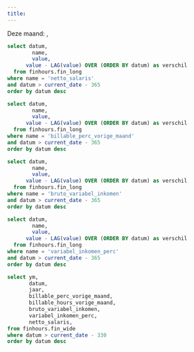 ```yaml
---
title:
---
```

<Alert status=info>
Deze maand: <Value data={datatable} column=datum row=1 fmt='mmm'/>, <Value data={datatable} column=jaar row=1 fmt='yyyy'/>
</Alert>


<Grid cols=2>
<BigValue 
  data={fin_agg_netto} 
  value=value
  sparkline=datum
  sparklineType=area
  title="Netto salaris deze maand"
  fmt=eur
  comparison=verschil
  comparisonFmt=eur
  comparisonTitle="vs. vorige maand"
/>

<BigValue 
  data={fin_agg_bill_perc} 
  value=value
  sparkline=datum
  sparklineType=area
  title="Billable % deze maand"
  fmt=pct1
  comparison=verschil
  comparisonFmt=pct1
  comparisonTitle="vs. vorige maand"
/>

<BigValue 
  data={fin_agg_bonus} 
  value=value
  sparkline=datum
  sparklineType=area
  title="Bonus deze maand"
  fmt=eur
  comparison=verschil
  comparisonFmt=eur
  comparisonTitle="vs. vorige maand"
/>

<BigValue 
  data={fin_perc_bonus} 
  value=value
  sparkline=datum
  sparklineType=area
  title="% Bonus deze maand"
  fmt=pct1
  comparison=verschil
  comparisonFmt=pct1
  comparisonTitle="vs. vorige maand"
/>
</Grid>

<DataTable data={datatable}>
	<Column id=datum title=" " fmt="mmm yyyy"/>
	<Column id=billable_perc_vorige_maand title="% Billable" fmt=pct1/>
  <Column id=billable_hours_vorige_maand title="# Billable hours" />
  <Column id=bruto_variabel_inkomen title="Bonussen" fmt=eur />
  <Column id=variabel_inkomen_perc title="% Bonussen" fmt=pct1 />
	<Column id=netto_salaris title="Netto salaris" fmt=eur />
</DataTable>


```sql fin_agg_netto
select datum, 
  		name, 
  		value,
      value - LAG(value) OVER (ORDER BY datum) as verschil
  from finhours.fin_long
where name = 'netto_salaris'
and datum > current_date - 365
order by datum desc
```

```sql fin_agg_bill_perc
select datum, 
  		name, 
  		value,
      value - LAG(value) OVER (ORDER BY datum) as verschil
  from finhours.fin_long
where name = 'billable_perc_vorige_maand'
and datum > current_date - 365
order by datum desc
```

```sql fin_agg_bonus
select datum, 
  		name, 
  		value,
      value - LAG(value) OVER (ORDER BY datum) as verschil
  from finhours.fin_long
where name = 'bruto_variabel_inkomen'
and datum > current_date - 365
order by datum desc
```

```sql fin_perc_bonus
select datum, 
  		name, 
  		value,
      value - LAG(value) OVER (ORDER BY datum) as verschil
  from finhours.fin_long
where name = 'variabel_inkomen_perc'
and datum > current_date - 365
order by datum desc
```

```sql datatable
select ym, 
       datum,
       jaar,
       billable_perc_vorige_maand, 
       billable_hours_vorige_maand, 
       bruto_variabel_inkomen,
       variabel_inkomen_perc, 
       netto_salaris, 
from finhours.fin_wide
where datum > current_date - 330
order by datum desc
```

